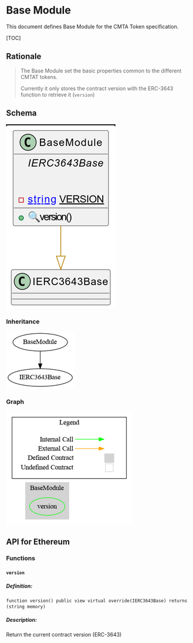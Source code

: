 # Base Module

This document defines Base Module for the CMTA Token specification.

[TOC]

## Rationale

> The Base Module set the basic properties common to the different CMTAT tokens.
>
> Currently it only stores the contract version with the ERC-3643 function to retrieve it (`version`)
>

## Schema

![BaseUML](../../../schema/uml/BaseUML.png)

### Inheritance

![surya_inheritance_BaseModule.sol](../../../schema/surya_inheritance/surya_inheritance_BaseModule.sol.png)

### Graph

![surya_graph_BaseModule.sol](../../../schema/surya_graph/surya_graph_BaseModule.sol.png)



## API for Ethereum

### Functions

#### `version`

##### Definition:

```solidity
function version() public view virtual override(IERC3643Base) returns (string memory)
```

##### Description:

Return the current contract version (ERC-3643)

